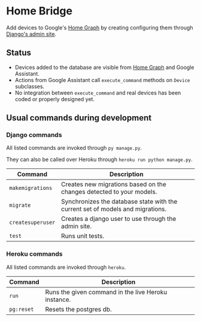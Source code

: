 # Home Bridge

Add devices to Google's [Home Graph] by creating
configuring them through [Django's admin site](https://docs.djangoproject.com/en/3.0/ref/contrib/admin/).

## Status
- Devices added to the database are visible from [Home Graph] and Google Assistant.
- Actions from Google Assistant call `execute_command` methods on `Device` subclasses.
- No integration between `execute_command` and real devices has been coded or properly designed yet.

## Usual commands during development

### Django commands
All listed commands are invoked through `py manage.py`.

They can also be called over Heroku through `heroku run python manage.py`. 

| Command                    | Description                                                                            |
| -------------------------- | -------------------------------------------------------------------------------------- |
| `makemigrations`           | Creates new migrations based on the changes detected to your models.                   |
| `migrate`                  | Synchronizes the database state with the current set of models and migrations.         |
| `createsuperuser`          | Creates a django user to use through the admin site.                                   |
| `test`                     | Runs unit tests.                                                                       |


### Heroku commands

All listed commands are invoked through `heroku`.

| Command                    | Description                                                                            |
| -------------------------- | -------------------------------------------------------------------------------------- |
| `run`                      | Runs the given command in the live Heroku instance.                                |
| `pg:reset`                 | Resets the postgres db.                                                                |


[Home Graph]: https://developers.google.com/assistant/smarthome/concepts/homegraph
